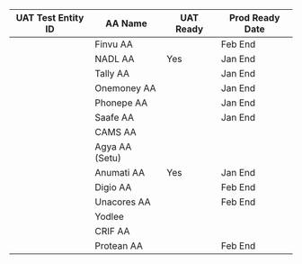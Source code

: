 | UAT Test Entity ID    | AA Name          | UAT Ready | Prod Ready Date |
|------------------|------------------|-----------|------------------|
|   | Finvu AA         |        | Feb End          |
|                  | NADL AA          | Yes       | Jan End          |
|                  | Tally AA         |           | Jan End          |
|                  | Onemoney AA      |           | Jan End          |
|                  | Phonepe AA       |           | Jan End          |
|                  | Saafe AA         |           | Jan End          |
|                  | CAMS AA          |           |                  |
|                  | Agya AA (Setu)   |           |                  |
|                  | Anumati AA       | Yes       | Jan End          |
|                  | Digio AA         |           | Feb End          |
|                  | Unacores AA      |           | Feb End          |
|                  | Yodlee           |           |                  |
|                  | CRIF AA          |           |                  |
|                  | Protean AA       |           | Feb End          |
